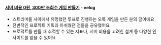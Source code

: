 #### [서버 비용 0원, 300만 조회수 게임 만들기](https://velog.io/@minu-j/Kibitz-bugs) - velog
- 스트리머들 사이에서 유명했던 투표로 진행하는 오목 게임을 만든 분의 글이에요
- 전반적인 프로젝트 기획과 아쉬웠던 점들을 공유했어요
- 프로덕트를 만들 때 추적할 수 있는 지표나, 서버 비용을 고려한 설계 등 다양한 인사이트를 얻을 수 있어요
